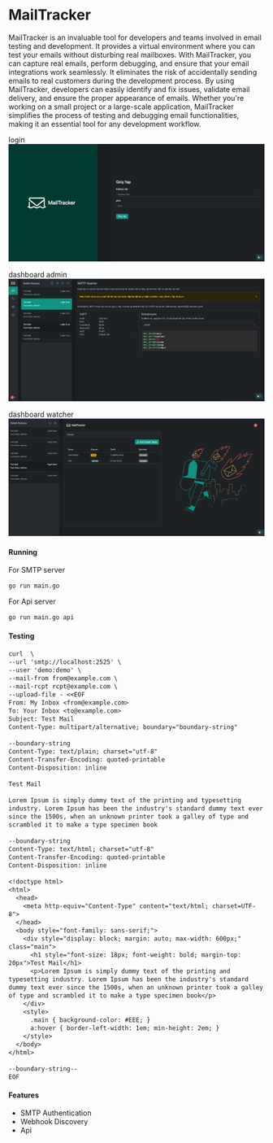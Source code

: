 # MailTracker

MailTracker is an invaluable tool for developers and teams involved in email testing and development. It provides a virtual environment where you can test your emails without disturbing real mailboxes. With MailTracker, you can capture real emails, perform debugging, and ensure that your email integrations work seamlessly. It eliminates the risk of accidentally sending emails to real customers during the development process. By using MailTracker, developers can easily identify and fix issues, validate email delivery, and ensure the proper appearance of emails. Whether you're working on a small project or a large-scale application, MailTracker simplifies the process of testing and debugging email functionalities, making it an essential tool for any development workflow.


login
![image](screenshot-login.png)

dashboard admin
![image](screenshot-admin.png)

dashboard watcher
![image](screenshot-watcher.png)

#### Running

For SMTP server
```bash
go run main.go
```

For Api server
```bash
go run main.go api
```

#### Testing

```curl
curl  \
--url 'smtp://localhost:2525' \
--user 'demo:demo' \
--mail-from from@example.com \
--mail-rcpt rcpt@example.com \
--upload-file - <<EOF
From: My Inbox <from@example.com>
To: Your Inbox <to@example.com>
Subject: Test Mail
Content-Type: multipart/alternative; boundary="boundary-string"

--boundary-string
Content-Type: text/plain; charset="utf-8"
Content-Transfer-Encoding: quoted-printable
Content-Disposition: inline

Test Mail

Lorem Ipsum is simply dummy text of the printing and typesetting industry. Lorem Ipsum has been the industry's standard dummy text ever since the 1500s, when an unknown printer took a galley of type and scrambled it to make a type specimen book

--boundary-string
Content-Type: text/html; charset="utf-8"
Content-Transfer-Encoding: quoted-printable
Content-Disposition: inline

<!doctype html>
<html>
  <head>
    <meta http-equiv="Content-Type" content="text/html; charset=UTF-8">
  </head>
  <body style="font-family: sans-serif;">
    <div style="display: block; margin: auto; max-width: 600px;" class="main">
      <h1 style="font-size: 18px; font-weight: bold; margin-top: 20px">Test Mail</h1>
      <p>Lorem Ipsum is simply dummy text of the printing and typesetting industry. Lorem Ipsum has been the industry's standard dummy text ever since the 1500s, when an unknown printer took a galley of type and scrambled it to make a type specimen book</p>
    </div>
    <style>
      .main { background-color: #EEE; }
      a:hover { border-left-width: 1em; min-height: 2em; }
    </style>
  </body>
</html>

--boundary-string--
EOF
```

#### Features

* SMTP Authentication
* Webhook Discovery
* Api
